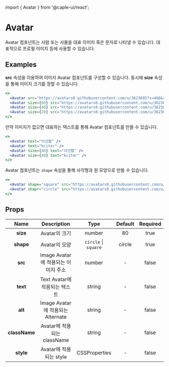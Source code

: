 import { Avatar } from '@caple-ui/react';

# Avatar

Avatar 컴포넌트는 사람 또는 사물을 대표 이미지 혹은 문자로 나타낼 수 있습니다. 대표적으로 프로필 이미지 등에 사용할 수 있습니다.

## Examples

**src** 속성을 이용하여 이미지 Avatar 컴포넌트를 구성할 수 있습니다. 동시에 **size** 속성을 통해 이미지 크기를 정할 수 있습니다.

```jsx header=이미지&nbsp;아바타&nbsp;예제
<>
  <Avatar src="https://avatars0.githubusercontent.com/u/3623695?s=460&v=4" />
  <Avatar size={60} src="https://avatars0.githubusercontent.com/u/3623695?s=460&v=4" />
  <Avatar size={40} src="https://avatars0.githubusercontent.com/u/3623695?s=460&v=4" />
  <Avatar size={20} src="https://avatars0.githubusercontent.com/u/3623695?s=460&v=4" />
</>
```

만약 이미지가 없으면 대표하는 텍스트를 통해 Avatar 컴포넌트를 만들 수 있습니다.

```jsx header=텍스트&nbsp;아바타&nbsp;예제
<>
  <Avatar text="이선협" />
  <Avatar text="kciter" />
  <Avatar size={40} text="이선협" />
  <Avatar size={40} text="kciter" />
</>
```

Avatar 컴포넌트는 `shape` 속성을 통해 사각형과 원 모양으로 만들 수 있습니다.

```jsx header=모양&nbsp;예제
<>
  <Avatar shape="square" src="https://avatars0.githubusercontent.com/u/3623695?s=460&v=4" />
  <Avatar shapr="circle" src="https://avatars0.githubusercontent.com/u/3623695?s=460&v=4" />
</>
```

## Props
| Name | Description | Type | Default | Required |
|:---:|:---:|:---:|:---:|:---:|
| **size** | Avatar의 크기 | number | 80 | true |
| **shape** | Avatar의 모양 | `circle` \| `square` | circle | true |
| **src** | Image Avatar에 적용되는 이미지 주소 | number | - | false |
| **text** | Text Avatar에 적용되는 텍스트 | string | - | false |
| **alt** | Image Avatar에 적용되는 Alternate | string | - | false |
| **className** | Avatar에 적용되는 className | string | - | false |
| **style** | Avatar에 적용되는 style | CSSProperties | - | false |

<style jsx global>{`
  .component-container {
    text-align: center;
  }

  .caple-avatar:not(:last-child) {
    margin-right: 20px;
  }
`}</style>